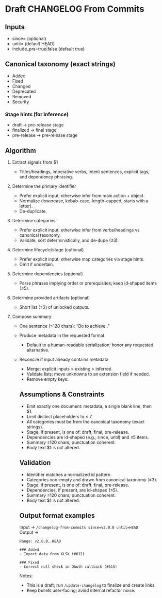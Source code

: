 # Draft CHANGELOG From Commits

## Inputs

- since=<ref or tag> (optional)
- until=<ref> (default HEAD)
- include_prs=true|false (default true)

## Canonical taxonomy (exact strings)

- Added
- Fixed
- Changed
- Deprecated
- Removed
- Security

### Stage hints (for inference)

- draft → pre-release stage
- finalized → final stage
- pre-release → pre-release stage

## Algorithm

1. Extract signals from $1
   - Titles/headings, imperative verbs, intent sentences, explicit tags, and dependency phrasing.

2. Determine the primary identifier
   - Prefer explicit input; otherwise infer from main action + object.
   - Normalize (lowercase, kebab-case, length-capped, starts with a letter).
   - De-duplicate.

3. Determine categories
   - Prefer explicit input; otherwise infer from verbs/headings vs canonical taxonomy.
   - Validate, sort deterministically, and de-dupe (≤3).

4. Determine lifecycle/stage (optional)
   - Prefer explicit input; otherwise map categories via stage hints.
   - Omit if uncertain.

5. Determine dependencies (optional)
   - Parse phrases implying order or prerequisites; keep id-shaped items (≤5).

6. Determine provided artifacts (optional)
   - Short list (≤3) of unlocked outputs.

7. Compose summary
   - One sentence (≤120 chars): “Do <verb> <object> to achieve <outcome>.”

8. Produce metadata in the requested format
   - Default to a human-readable serialization; honor any requested alternative.

9. Reconcile if input already contains metadata
   - Merge: explicit inputs > existing > inferred.
   - Validate lists; move unknowns to an extension field if needed.
   - Remove empty keys.

## Assumptions & Constraints

- Emit exactly one document: metadata, a single blank line, then $1.
- Limit distinct placeholders to ≤ 7.
- All categories must be from the canonical taxonomy (exact strings).
- Stage, if present, is one of: draft, final, pre-release.
- Dependencies are id-shaped (e.g., since, until) and ≤5 items.
- Summary ≤120 chars; punctuation coherent.
- Body text $1 is not altered.

## Validation

- Identifier matches a normalized id pattern.
- Categories non-empty and drawn from canonical taxonomy (≤3).
- Stage, if present, is one of: draft, final, pre-release.
- Dependencies, if present, are id-shaped (≤5).
- Summary ≤120 chars; punctuation coherent.
- Body text $1 is not altered.

## Output format examples

Input → `/changelog-from-commits since=v2.0.0 until=HEAD`  
Output →

```
Range: v2.0.0..HEAD

### Added
- Import data from XLSX (#612)

### Fixed
- Correct null check in OAuth callback (#615)
```

Notes:

- This is a draft; run `/update-changelog` to finalize and create links.
- Keep bullets user-facing; avoid internal refactor noise.
